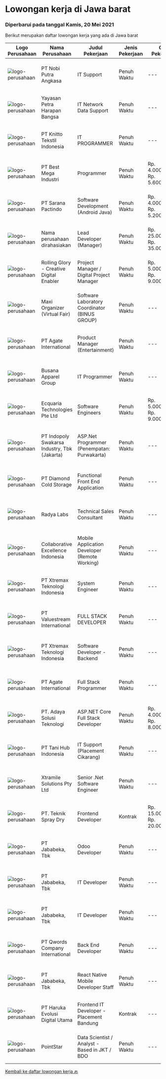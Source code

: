 
  # Lowongan kerja di Jawa barat

  ### Diperbarui pada tanggal Kamis, 20 Mei 2021

  Berikut merupakan daftar lowongan kerja yang ada di Jawa barat

  |Logo Perusahaan | Nama Perusahaan | Judul Pekerjaan | Jenis Pekerjaan | Gaji Pekerjaan | Lokasi | Deskripsi | Tanggal diunggah | Pranala |
  | -------------- | --------------- | --------------- | --------- | --------- | -------------- | ------- | ----------- | ----------- |
  |![logo-perusahaan](https://image-service-cdn.seek.com.au/ed4bf34a48b47e540097c75ebfe92865e8b1c76a/ee4dce1061f3f616224767ad58cb2fc751b8d2dc)|PT Nobi Putra Angkasa|IT Support|Penuh Waktu|---|Jawa Barat|Persyaratan: Pendidikan min. D3 IT. Bepengalaman min. 1 tahun pada bidang IT Support. Usia maksimal 30 tahun. Bersedia untuk Outsourcing. Bersedia...|Kamis, 20 Mei 2021|https://www.jobstreet.co.id/id/job/it-support-3533499?token=0~7ebe7e14-489a-4393-895c-e2cb6d24e9f4&sectionRank=1&jobId=jobstreet-id-job-3533499|
|![logo-perusahaan](https://image-service-cdn.seek.com.au/ec485b95811f7be651923cd1494511c92287be2f/ee4dce1061f3f616224767ad58cb2fc751b8d2dc)|Yayasan Petra Harapan Bangsa|IT Network Data Support|Penuh Waktu|---|Bandung|S1 Teknik Komputer / Informatika Minimal pengalaman 2 tahun menangani OS &amp; Software Windows, Linux Server, Windows Server, Router &amp; Switch,...|Rabu, 19 Mei 2021|https://www.jobstreet.co.id/id/job/it-network-data-support-3532945?token=0~7ebe7e14-489a-4393-895c-e2cb6d24e9f4&sectionRank=2&jobId=jobstreet-id-job-3532945|
|![logo-perusahaan](https://image-service-cdn.seek.com.au/95c392ce622d6134b6173f8d6379a0068249ee50/ee4dce1061f3f616224767ad58cb2fc751b8d2dc)|PT Knitto Tekstil Indonesia|IT PROGRAMMER|Penuh Waktu|---|Bandung|Kami mencari IT Programmer yang terampil dan bersemangat untuk bergabung dengan tim kami. Tugas dan Tanggung Jawab: Membuat program web secara front...|Rabu, 19 Mei 2021|https://www.jobstreet.co.id/id/job/it-programmer-3532683?token=0~7ebe7e14-489a-4393-895c-e2cb6d24e9f4&sectionRank=3&jobId=jobstreet-id-job-3532683|
|![logo-perusahaan](https://image-service-cdn.seek.com.au/11f25e6cbb24af5d68cfa3849f765af9f692b069/ee4dce1061f3f616224767ad58cb2fc751b8d2dc)|PT Best Mega Industri|Programmer|Penuh Waktu|Rp. 4.000.000-Rp. 5.600.000|Depok|Minimal pendidikan Sarjana S1 Komputer, IPK minimum 3.0 Pengalaman membuat program aplikasi web lebih dari 1 tahun Menguasai dengan baik teknik...|Rabu, 19 Mei 2021|https://www.jobstreet.co.id/id/job/programmer-3527573?token=0~7ebe7e14-489a-4393-895c-e2cb6d24e9f4&sectionRank=4&jobId=jobstreet-id-job-3527573|
|![logo-perusahaan](https://image-service-cdn.seek.com.au/98982338245954acade7338ecccff8adaf4bc449/ee4dce1061f3f616224767ad58cb2fc751b8d2dc)|PT Sarana Pactindo|Software Development (Android Java)|Penuh Waktu|Rp. 4.000.000-Rp. 5.200.000|Bandung|Responsibilities : Defines site objecttives by analyzing user requirements; envisioning system features and functionality Designs and develops user...|Rabu, 19 Mei 2021|https://www.jobstreet.co.id/id/job/software-development-android-java-3524058?token=0~7ebe7e14-489a-4393-895c-e2cb6d24e9f4&sectionRank=5&jobId=jobstreet-id-job-3524058|
|![logo-perusahaan](https://us.123rf.com/450wm/pavelstasevich/pavelstasevich1811/pavelstasevich181101027/112815900-stock-vector-no-image-available-icon-flat-vector.jpg?ver=6)|Nama perusahaan dirahasiakan|Lead Developer (Manager)|Penuh Waktu|Rp. 25.000.000-Rp. 35.000.000|Jawa Barat|Ensure that the team continues to deliver high-quality results that satisfy clients' and partners' web technology needs. Foster a culture of...|Rabu, 19 Mei 2021|https://www.jobstreet.co.id/id/job/lead-developer-manager-3533160?token=0~7ebe7e14-489a-4393-895c-e2cb6d24e9f4&sectionRank=6&jobId=jobstreet-id-job-3533160|
|![logo-perusahaan](https://image-service-cdn.seek.com.au/102dca1c75fb558e6532d8df396235b956dd0e8e/ee4dce1061f3f616224767ad58cb2fc751b8d2dc)|Rolling Glory - Creative Digital Enabler|Project Manager / Digital Project Manager|Penuh Waktu|Rp. 5.000.000-Rp. 9.000.000|Jawa Barat|Rolling Glory is looking for a Project Manager role, who:  has experience in managing digital project and team to make sure the result is delivered in...|Rabu, 19 Mei 2021|https://www.jobstreet.co.id/id/job/project-manager-digital-project-manager-3532947?token=0~7ebe7e14-489a-4393-895c-e2cb6d24e9f4&sectionRank=7&jobId=jobstreet-id-job-3532947|
|![logo-perusahaan](https://image-service-cdn.seek.com.au/b067e031fef8f19e5974349db7a066918b8286f3/ee4dce1061f3f616224767ad58cb2fc751b8d2dc)|Maxi Organizer (Virtual Fair)|Software Laboratory Coordinator (BINUS GROUP)|Penuh Waktu|---|Bandung|Job Responsibility•	Ensure effective laboratory operations process in BINUS Bandung Campus•	Responsible for the effectiveness of network coverage,...|Selasa, 18 Mei 2021|https://www.jobstreet.co.id/id/job/software-laboratory-coordinator-binus-group-3531337?token=0~7ebe7e14-489a-4393-895c-e2cb6d24e9f4&sectionRank=8&jobId=jobstreet-id-job-3531337|
|![logo-perusahaan](https://image-service-cdn.seek.com.au/6189288a8757992b1fcc022d84bde90bf75203b0/ee4dce1061f3f616224767ad58cb2fc751b8d2dc)|PT Agate International|Product Manager (Entertainment)|Penuh Waktu|---|Bandung|**Please directly apply to s.agate.id/career** or **Visit our career page at agate.id/career** Agate is looking for Product Manager focusing on our...|Selasa, 18 Mei 2021|https://www.jobstreet.co.id/id/job/product-manager-entertainment-3532012?token=0~7ebe7e14-489a-4393-895c-e2cb6d24e9f4&sectionRank=9&jobId=jobstreet-id-job-3532012|
|![logo-perusahaan](https://image-service-cdn.seek.com.au/683670481263d6172abacd763ed892105168758e/ee4dce1061f3f616224767ad58cb2fc751b8d2dc)|Busana Apparel Group|IT Programmer|Penuh Waktu|---|Bogor|Job Description: Develop new tool, report and enhancement existing tool and report Trouble shoot technical issue and indentify modification needed in...|Rabu, 19 Mei 2021|https://www.jobstreet.co.id/id/job/it-programmer-3532729?token=0~7ebe7e14-489a-4393-895c-e2cb6d24e9f4&sectionRank=10&jobId=jobstreet-id-job-3532729|
|![logo-perusahaan](https://us.123rf.com/450wm/pavelstasevich/pavelstasevich1811/pavelstasevich181101027/112815900-stock-vector-no-image-available-icon-flat-vector.jpg?ver=6)|Ecquaria Technologies Pte Ltd|Software Engineers|Penuh Waktu|Rp. 5.000.000-Rp. 9.000.000|Bandung|Ecquaria Technologies Pte Ltd - Bandung Rep Office is beefing up its development team and is looking for Java developers who will be part of the...|Selasa, 18 Mei 2021|https://www.jobstreet.co.id/id/job/software-engineers-3531410?token=0~7ebe7e14-489a-4393-895c-e2cb6d24e9f4&sectionRank=11&jobId=jobstreet-id-job-3531410|
|![logo-perusahaan](https://image-service-cdn.seek.com.au/964a78fcf9d69832095e4376cb4df0c75b2bd6e1/ee4dce1061f3f616224767ad58cb2fc751b8d2dc)|PT Indopoly Swakarsa Industry, Tbk (Jakarta)|ASP.Net Programmer (Penempatan: Purwakarta)|Penuh Waktu|---|Purwakarta|Deskripsi Kerja : Bertanggungjawab atas ketepatan waktu pembuatan program sesuai dengan jadwal Bertanggungjawab atas kebenaran atas program yang akan...|Kamis, 20 Mei 2021|https://www.jobstreet.co.id/id/job/asp-net-programmer-penempatan:-purwakarta-3533489?token=0~7ebe7e14-489a-4393-895c-e2cb6d24e9f4&sectionRank=12&jobId=jobstreet-id-job-3533489|
|![logo-perusahaan](https://image-service-cdn.seek.com.au/ce2946ba8aa3231ae3fab26618659cc2b6f8230c/ee4dce1061f3f616224767ad58cb2fc751b8d2dc)|PT Diamond Cold Storage|Functional Front End Application|Penuh Waktu|---|Bekasi|Responsibilities : Documenting business case, terms of references and project specification system. Define and prepare document project or product...|Selasa, 18 Mei 2021|https://www.jobstreet.co.id/id/job/functional-front-end-application-3531561?token=0~7ebe7e14-489a-4393-895c-e2cb6d24e9f4&sectionRank=13&jobId=jobstreet-id-job-3531561|
|![logo-perusahaan](https://image-service-cdn.seek.com.au/1d1dfb322f3274db0c951835100bef2c404218a7/ee4dce1061f3f616224767ad58cb2fc751b8d2dc)|Radya Labs|Technical Sales Consultant|Penuh Waktu|---|Bandung|Your Role:Radya Labs is looking for Technical Sales Consultant that have the knowledge of how IT system development works and know-how of selling a...|Selasa, 18 Mei 2021|https://www.jobstreet.co.id/id/job/technical-sales-consultant-3531177?token=0~7ebe7e14-489a-4393-895c-e2cb6d24e9f4&sectionRank=14&jobId=jobstreet-id-job-3531177|
|![logo-perusahaan](https://image-service-cdn.seek.com.au/7145b1ba6bc0dbd678e2bf86d776dd2b1b9b81f6/ee4dce1061f3f616224767ad58cb2fc751b8d2dc)|Collaborative Excellence Indonesia|Mobile Application Developer (Remote Working)|Penuh Waktu|---|Jawa Barat|Responsibilities: Capable of understanding and delivering development according to plan Understanding software development lifecycle, solution,...|Rabu, 19 Mei 2021|https://www.jobstreet.co.id/id/job/mobile-application-developer-remote-working-3524195?token=0~7ebe7e14-489a-4393-895c-e2cb6d24e9f4&sectionRank=15&jobId=jobstreet-id-job-3524195|
|![logo-perusahaan](https://image-service-cdn.seek.com.au/ce74a79d8ea261e54cdae65dc8035221535675cf/ee4dce1061f3f616224767ad58cb2fc751b8d2dc)|PT Xtremax Teknologi Indonesia|System Engineer|Penuh Waktu|---|Bandung|As an Amazon Adventurer, you must be armed with the determination and fervor to conquer the Amazon forest with Powershell and other tools. This...|Rabu, 19 Mei 2021|https://www.jobstreet.co.id/id/job/system-engineer-3528464?token=0~7ebe7e14-489a-4393-895c-e2cb6d24e9f4&sectionRank=16&jobId=jobstreet-id-job-3528464|
|![logo-perusahaan](https://image-service-cdn.seek.com.au/83743cb77abbee391a8753d6497b99ca11f66cb8/ee4dce1061f3f616224767ad58cb2fc751b8d2dc)|PT Valuestream International|FULL STACK DEVELOPER|Penuh Waktu|---|Bandung|Requirements: Candidate must possess Diploma/Bachelor’s Degree in Computer Science/IT from a reputable university. Preferable with minimum 1 year...|Rabu, 19 Mei 2021|https://www.jobstreet.co.id/id/job/full-stack-developer-3527646?token=0~7ebe7e14-489a-4393-895c-e2cb6d24e9f4&sectionRank=17&jobId=jobstreet-id-job-3527646|
|![logo-perusahaan](https://image-service-cdn.seek.com.au/ce74a79d8ea261e54cdae65dc8035221535675cf/ee4dce1061f3f616224767ad58cb2fc751b8d2dc)|PT Xtremax Teknologi Indonesia|Software Developer - Backend|Penuh Waktu|---|Bandung|Job Description As a Software Developer, specifically backend, you will be introduced to ASP.NET development platforms and will be actively involved...|Rabu, 19 Mei 2021|https://www.jobstreet.co.id/id/job/software-developer-backend-3528466?token=0~7ebe7e14-489a-4393-895c-e2cb6d24e9f4&sectionRank=18&jobId=jobstreet-id-job-3528466|
|![logo-perusahaan](https://image-service-cdn.seek.com.au/6189288a8757992b1fcc022d84bde90bf75203b0/ee4dce1061f3f616224767ad58cb2fc751b8d2dc)|PT Agate International|Full Stack Programmer|Penuh Waktu|---|Bandung|*Please directly apply to s.agate.id/career** or **Visit our career page at agate.id/career** RESPONSIBILITIES  Collaborate with cross-functional...|Selasa, 18 Mei 2021|https://www.jobstreet.co.id/id/job/full-stack-programmer-3532016?token=0~7ebe7e14-489a-4393-895c-e2cb6d24e9f4&sectionRank=19&jobId=jobstreet-id-job-3532016|
|![logo-perusahaan](https://image-service-cdn.seek.com.au/0f936c0fff93b73d89140961eaa984a6ae47f83b/ee4dce1061f3f616224767ad58cb2fc751b8d2dc)|PT. Adaya Solusi Teknologi|ASP.NET Core Full Stack Developer|Penuh Waktu|Rp. 4.000.000-Rp. 8.000.000|Bandung|Hi, We are looking for you to join us in ASTEK company. If you meet our requirements below, please don't hesitate to apply this job. General SKill...|Rabu, 19 Mei 2021|https://www.jobstreet.co.id/id/job/asp-net-core-full-stack-developer-3528419?token=0~7ebe7e14-489a-4393-895c-e2cb6d24e9f4&sectionRank=20&jobId=jobstreet-id-job-3528419|
|![logo-perusahaan](https://image-service-cdn.seek.com.au/04eba203f68bdbbf9d75b82e05609b237a1b2969/ee4dce1061f3f616224767ad58cb2fc751b8d2dc)|PT Tani Hub Indonesia|IT Support (Placement Cikarang)|Penuh Waktu|---|Bekasi|Job Description: Provide day-to-day support to ensure smooth running of the computers, printers &amp; barcode scanners Troubleshoots and resolve...|Senin, 17 Mei 2021|https://www.jobstreet.co.id/id/job/it-support-placement-cikarang-3530095?token=0~7ebe7e14-489a-4393-895c-e2cb6d24e9f4&sectionRank=21&jobId=jobstreet-id-job-3530095|
|![logo-perusahaan](https://image-service-cdn.seek.com.au/886dbb766c5bd832cea6f1bb5b5374b094ca8917/ee4dce1061f3f616224767ad58cb2fc751b8d2dc)|Xtramile Solutions Pty Ltd|Senior .Net Software Engineer|Penuh Waktu|---|Jawa Barat|Innovative job opportunity offering a high salary package, attractive bonus remuneration and full remote working arrangement.This role will help...|Kamis, 20 Mei 2021|https://www.jobstreet.co.id/id/job/senior-net-software-engineer-3533449?token=0~7ebe7e14-489a-4393-895c-e2cb6d24e9f4&sectionRank=22&jobId=jobstreet-id-job-3533449|
|![logo-perusahaan](https://us.123rf.com/450wm/pavelstasevich/pavelstasevich1811/pavelstasevich181101027/112815900-stock-vector-no-image-available-icon-flat-vector.jpg?ver=6)|PT. Teknik Spray Dry|Frontend Developer|Kontrak|Rp. 15.000.000-Rp. 20.000.000|Bogor|We are looking for a great Frontend JavaScript developer, Your primary focus will be on developing user interface components and implementing them....|Selasa, 18 Mei 2021|https://www.jobstreet.co.id/id/job/frontend-developer-3531511?token=0~7ebe7e14-489a-4393-895c-e2cb6d24e9f4&sectionRank=23&jobId=jobstreet-id-job-3531511|
|![logo-perusahaan](https://image-service-cdn.seek.com.au/159ec5603cd32fc74a2eb1e07cd384f4293f48d8/ee4dce1061f3f616224767ad58cb2fc751b8d2dc)|PT Jababeka, Tbk|Odoo Developer|Penuh Waktu|---|Bekasi|General Requirement:  Must be a creative, self motivated individual or team player.  Organized and maintains a high level of productivity.  Strong...|Rabu, 19 Mei 2021|https://www.jobstreet.co.id/id/job/odoo-developer-3532366?token=0~7ebe7e14-489a-4393-895c-e2cb6d24e9f4&sectionRank=24&jobId=jobstreet-id-job-3532366|
|![logo-perusahaan](https://image-service-cdn.seek.com.au/159ec5603cd32fc74a2eb1e07cd384f4293f48d8/ee4dce1061f3f616224767ad58cb2fc751b8d2dc)|PT Jababeka, Tbk|IT Developer|Penuh Waktu|---|Bekasi|General Requirement:  must be a creative, self motivated individual or team player.  Organized and maintains a high level of productivity.  Strong...|Rabu, 19 Mei 2021|https://www.jobstreet.co.id/id/job/it-developer-3532369?token=0~7ebe7e14-489a-4393-895c-e2cb6d24e9f4&sectionRank=25&jobId=jobstreet-id-job-3532369|
|![logo-perusahaan](https://image-service-cdn.seek.com.au/159ec5603cd32fc74a2eb1e07cd384f4293f48d8/ee4dce1061f3f616224767ad58cb2fc751b8d2dc)|PT Jababeka, Tbk|IT Developer|Penuh Waktu|---|Bekasi|General Requirement:  must be a creative, self motivated individual or team player.  Organized and maintains a high level of productivity.  Strong...|Rabu, 19 Mei 2021|https://www.jobstreet.co.id/id/job/it-developer-3532370?token=0~7ebe7e14-489a-4393-895c-e2cb6d24e9f4&sectionRank=26&jobId=jobstreet-id-job-3532370|
|![logo-perusahaan](https://image-service-cdn.seek.com.au/02ae4ee06f8a1b6d01973c4872b842be2dbe8ada/ee4dce1061f3f616224767ad58cb2fc751b8d2dc)|PT Qwords Company International|Back End Developer|Penuh Waktu|---|Bandung|Job Desc Participate in the entire application life cycle, focusing on coding and debugging Write clean code to develop functional web applications...|Selasa, 18 Mei 2021|https://www.jobstreet.co.id/id/job/back-end-developer-3531270?token=0~7ebe7e14-489a-4393-895c-e2cb6d24e9f4&sectionRank=27&jobId=jobstreet-id-job-3531270|
|![logo-perusahaan](https://image-service-cdn.seek.com.au/159ec5603cd32fc74a2eb1e07cd384f4293f48d8/ee4dce1061f3f616224767ad58cb2fc751b8d2dc)|PT Jababeka, Tbk|React Native Mobile Developer Staff|Penuh Waktu|---|Bekasi|Main Responsibilities:• Provide technical helpdesk assistance and solving problems and issues related to change request program and query data•...|Rabu, 19 Mei 2021|https://www.jobstreet.co.id/id/job/react-native-mobile-developer-staff-3532321?token=0~7ebe7e14-489a-4393-895c-e2cb6d24e9f4&sectionRank=28&jobId=jobstreet-id-job-3532321|
|![logo-perusahaan](https://image-service-cdn.seek.com.au/22d5851a61c7f3762fac1184a8d40c3605bee284/ee4dce1061f3f616224767ad58cb2fc751b8d2dc)|PT Haruka Evolusi Digital Utama|Frontend IT Developer - Placement Bandung|Kontrak|---|Bandung|Job Responsibilities: Work on the full life cycle development of time sensitive projects. Develop code libraries that can be used for multiple...|Rabu, 19 Mei 2021|https://www.jobstreet.co.id/id/job/frontend-it-developer-placement-bandung-3527913?token=0~7ebe7e14-489a-4393-895c-e2cb6d24e9f4&sectionRank=29&jobId=jobstreet-id-job-3527913|
|![logo-perusahaan](https://image-service-cdn.seek.com.au/84ef62b469f025ad62792519d177159fabd8c8e2/ee4dce1061f3f616224767ad58cb2fc751b8d2dc)|PointStar|Data Scientist / Analyst - Based in JKT / BDO|Penuh Waktu|---|Bandung|Our Data Scientist / Analyst team has good interpersonal and communication skills to address technical problems early in the process to clearly define...|Selasa, 18 Mei 2021|https://www.jobstreet.co.id/id/job/data-scientist-analyst-based-in-jkt-bdo-4544149/origin/my?token=0~7ebe7e14-489a-4393-895c-e2cb6d24e9f4&sectionRank=30&jobId=jobstreet-my-job-4544149|


  [Kembali ke daftar lowongan kerja 🔙](../README.md#daftar-lowongan-kerja)
  
